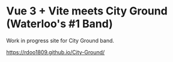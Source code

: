 # Vue 3 + Vite meets City Ground (Waterloo's #1 Band)

Work in progress site for City Ground band.

https://rdoo1809.github.io/City-Ground/
